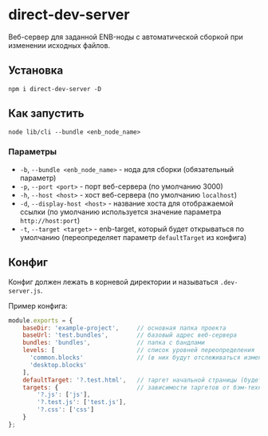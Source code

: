 # direct-dev-server
Веб-сервер для заданной ENB-ноды с автоматической сборкой при изменении исходных файлов.

## Установка

```
npm i direct-dev-server -D
```

## Как запустить
```
node lib/cli --bundle <enb_node_name>
```

### Параметры

- `-b`, `--bundle <enb_node_name>` - нода для сборки (обязательный параметр)
- `-p`, `--port <port>` - порт веб-сервера (по умолчанию 3000)
- `-h`, `--host <host>` - хост веб-сервера (по умолчанию `localhost`)
- `-d`, `--display-host <host>` - название хоста для отображаемой ссылки (по умолчанию используется значение параметра `http://host:port`)
- `-t`, `--target <target>` - enb-target, который будет открываться по умолчанию (переопределяет параметр `defaultTarget` из конфига)

## Конфиг
Конфиг должен лежать в корневой директории и называться `.dev-server.js`.

Пример конфига:
```js
module.exports = {
    baseDir: 'example-project',     // основная папка проекта
    baseUrl: 'test.bundles',        // базовый адрес веб-сервера
    bundles: 'bundles',             // папка с бандлами
    levels: [                       // список уровней переопределения
      'common.blocks'               // (в них будут отслеживаться изменения файлов)  
      'desktop.blocks'
    ],     
    defaultTarget: '?.test.html',   // таргет начальной страницы (будет открыта в браузере при старте)
    targets: {                      // зависимости таргетов от бэм-технологий
        '?.js': ['js'],
        '?.test.js': ['test.js'],
        '?.css': ['css']
    }
};
```
